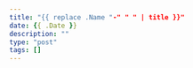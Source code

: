 ```yaml
---
title: "{{ replace .Name "-" " " | title }}"
date: {{ .Date }}
description: ""
type: "post"
tags: []
---
```


